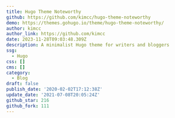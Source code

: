 ```yaml
---
title: Hugo Theme Noteworthy
github: https://github.com/kimcc/hugo-theme-noteworthy
demo: https://themes.gohugo.io/theme/hugo-theme-noteworthy/
author: kimcc
author_link: https://github.com/kimcc
date: 2023-11-28T09:03:48.309Z
description: A minimalist Hugo theme for writers and bloggers
ssg:
  - Hugo
css: []
cms: []
category:
  - Blog
draft: false
publish_date: '2020-02-02T17:12:38Z'
update_date: '2021-07-08T20:05:24Z'
github_star: 216
github_fork: 111
---
```

